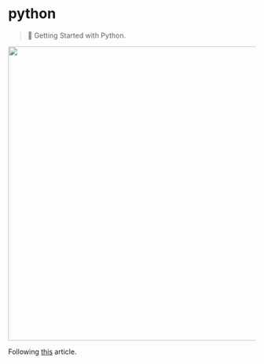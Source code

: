 # python

> 🐍 Getting Started with Python.

<p align="center">
  <img src="https://cdn-images-1.medium.com/max/2000/1*uDbUcvv2h66kiIKEH3Lclg.jpeg" width="600"/>
</p>

Following [this](https://www.programiz.com/python-programming/tutorial) article.
